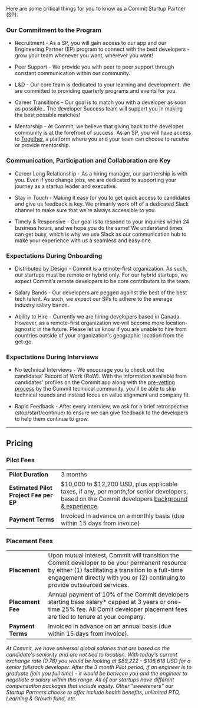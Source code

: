 Here are some critical things for you to know as a Commit Startup Partner (SP):

### Our Commitment to the Program

-   Recruitment - As a SP, you will gain access to our app and our Engineering Partner (EP) program to connect with the best developers - grow your team whenever you want, wherever you want!
    
-   Peer Support - We provide you with peer to peer support through constant communication within our community.
    
-   L&D - Our core team is dedicated to your learning and development. We are committed to providing quarterly programs and events for you.
    
-   Career Transitions - Our goal is to match you with a developer as soon as possible.. The developer Success team will support you in making the best possible matches!
    
-   Mentorship - At Commit, we believe that giving back to the developer community is at the forefront of success. As an SP, you will have access to [Together](https://www.togetherplatform.com/), a platform where you and your team can choose to receive or provide mentorship.
    

### Communication, Participation and Collaboration are Key

-   Career Long Relationship - As a hiring manager, our partnership is with you. Even if you change jobs, we are dedicated to supporting your journey as a startup leader and executive.
    
-   Stay in Touch - Making it easy for you to get quick access to candidates and give us feedback is key. We primarily work off of a dedicated Slack channel to make sure that we’re always accessible to you.
    
-   Timely & Responsive - Our goal is to respond to your inquiries within 24 business hours, and we hope you do the same! We understand times can get busy, which is why we use Slack as our communication hub to make your experience with us a seamless and easy one.
    

### Expectations During Onboarding

-   Distributed by Design - Commit is a remote-first organization. As such, our startups must be remote or hybrid only. For our hybrid startups, we expect Commit’s remote developers to be core contributors to the team.
    
-   Salary Bands - Our developers are pegged against the best of the best tech talent. As such, we expect our SPs to adhere to the average industry salary bands.
    
-   Ability to Hire - Currently we are hiring developers based in Canada. However, as a remote-first organization we will become more location-agnostic in the future. Please let us know if you are unable to hire from countries outside of your organization's geographic location from the get-go.
    

### Expectations During Interviews

-   No technical Interviews - We encourage you to check out the candidates’ Record of Work (RoW). With the information available from candidates' profiles on the Commit app along with the [pre-vetting process](https://docs.google.com/document/d/1vpUrPyYLrRB3bmWwPNZcDrdkAH7sVGBCHpAbXnCo-qY/edit?usp=sharing) by the Commit technical community, you'll be able to skip technical rounds and instead focus on value alignment and company fit.
    
-   Rapid Feedback - After every interview, we ask for a brief retrospective (stop/start/continue) to ensure we can give feedback to the developers to help them continue to grow.
    
___

## Pricing

### Pilot Fees
|  |  |
|--|--|
|**Pilot Duration**|3 months|
|**Estimated Pilot Project Fee per EP**| $10,000 to $12,200 USD, plus applicable taxes, if any, per month,for senior developers, based on the Commit developers [background & experience](https://docs.google.com/spreadsheets/d/131XZCEb8LoXqy79WWrhCX4sBnGhCM1nAIz4feFZJsEo/edit#gid=0).|
|**Payment Terms**|Invoiced in advance on a monthly basis (due within 15 days from invoice)|

### Placement Fees
  
|  |  |
|--|--|
|**Placement**|Upon mutual interest, Commit will transition the Commit developer to be your permanent resource by either (1) facilitating a transition to a full-time engagement directly with you or (2) continuing to provide outsourced services.|
|**Placement Fee**|Annual payment of 10% of the Commit developers starting base salary* capped at 3 years or one-time 25% fee. All Comit developer placement fees are tied to tenure at your company.|
|**Payment Terms**|Invoiced in advance on an annual basis (due within 15 days from invoice).|

*At Commit, we have universal global salaries that are based on the candidate's seniority and are not tied to location. With today's current exchange rate (0.78) you would be looking at $89,222 - $108,618 USD for a senior fullstack developer. After the 3 month Pilot period, if an engineer is to graduate (join you full time) - it would be between you and the engineer to negotiate a salary within this range. All of our startups have different compensation packages that include equity. Other "sweeteners" our Startup Partners choose to offer include health benefits, unlimited PTO, Learning & Growth fund, etc.*




